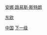 [安娜·路易斯·斯特朗](https://github.com/fumoliufenyi/-/blob/master/%E7%BD%91%E7%9B%98%E8%B5%84%E6%96%99%E7%9B%AE%E5%BD%95.md#安娜路易斯斯特朗)

[东欧](https://github.com/fumoliufenyi/-/blob/master/%E7%BD%91%E7%9B%98%E8%B5%84%E6%96%99%E7%9B%AE%E5%BD%95.md#东欧)

[中国](https://github.com/fumoliufenyi/-/blob/master/%E7%BD%91%E7%9B%98%E8%B5%84%E6%96%99%E7%9B%AE%E5%BD%95.md#中国)   [下一级](https://github.com/fumoliufenyi/baiduyun/blob/master/%E4%B8%AD%E5%9B%BD.md)










